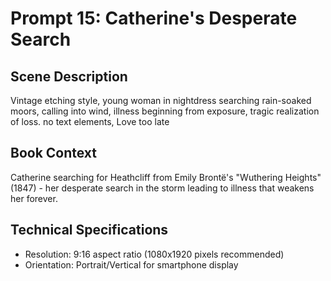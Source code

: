 # Prompt 15: Catherine's Desperate Search

## Scene Description
Vintage etching style, young woman in nightdress searching rain-soaked moors, calling into wind, illness beginning from exposure, tragic realization of loss. no text elements, Love too late

## Book Context
Catherine searching for Heathcliff from Emily Brontë's "Wuthering Heights" (1847) - her desperate search in the storm leading to illness that weakens her forever.

## Technical Specifications
- Resolution: 9:16 aspect ratio (1080x1920 pixels recommended)
- Orientation: Portrait/Vertical for smartphone display